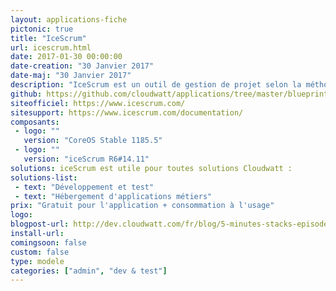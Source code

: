 ```yaml
---
layout: applications-fiche
pictonic: true
title: "IceScrum"
url: icescrum.html
date: 2017-01-30 00:00:00
date-creation: "30 Janvier 2017"
date-maj: "30 Janvier 2017"
description: "IceScrum est un outil de gestion de projet selon la méthode "agile". Cet outil vous permet d'avoir un aperçu global du projet, et d'ainsi améliorer les analyses et donc la productivité. Un tableau de bord intuitif vous permet de voir des indicateurs clés de la mise en oeuvre de votre projet ou les dernières modifications effectuées. IceScrum est accessible à travers votre navigateur et il utilise une base de données de type MySQL pour sauvegarder les informations diverses."
github: https://github.com/cloudwatt/applications/tree/master/blueprint-coreos-icescrum
siteofficiel: https://www.icescrum.com/
sitesupport: https://www.icescrum.com/documentation/
composants:
 - logo: ""
   version: "CoreOS Stable 1185.5"  
 - logo: ""
   version: "iceScrum R6#14.11"
solutions: iceScrum est utile pour toutes solutions Cloudwatt :
solutions-list: 
 - text: "Développement et test"
 - text: "Hébergement d'applications métiers"
prix: "Gratuit pour l'application + consommation à l'usage"
logo: 
blogpost-url: http://dev.cloudwatt.com/fr/blog/5-minutes-stacks-episode-cinquante-trois-icescrum.html
install-url:
comingsoon: false
custom: false
type: modele
categories: ["admin", "dev & test"]
---
```

